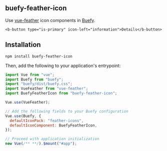 ## buefy-feather-icon

Use [vue-feather](https://www.npmjs.com/package/vue-feather) icon components in [Buefy](https://www.npmjs.com/package/buefy).

```vue
<b-button type="is-primary" icon-left="information">Details</b-button>
```

## Installation

```shell
npm install buefy-feather-icon
```

Then, add the following to your application's entrypoint:

```js
import Vue from "vue";
import Buefy from "buefy";
import "buefy/dist/buefy.css";
import VueFeather from "vue-feather";
import BuefyFeatherIcon from "buefy-feather-icon";

Vue.use(VueFeather);

// Add the following fields to your Buefy configuration
Vue.use(Buefy, {
  defaultIconPack: "feather-icons",
  defaultIconComponent: BuefyFeatherIcon,
});

// Proceed with application initialization
new Vue(/** **/).$mount("#app");
```
